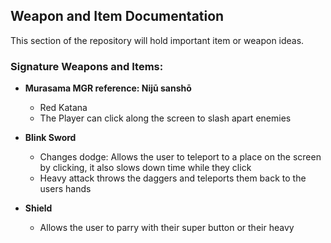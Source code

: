 ## Weapon and Item Documentation

This section of the repository will hold important item or weapon ideas. 

### Signature Weapons and Items: 
- **Murasama MGR reference: Nijū sanshō**
    - Red Katana
    - The Player can click along the screen to slash apart enemies 
       
- **Blink Sword**
    - Changes dodge: Allows the user to teleport to a place on the screen by clicking, it also slows down time while they click 
    - Heavy attack throws the daggers and teleports them back to the users hands

- **Shield**
    - Allows the user to parry with their super button or their heavy
    
